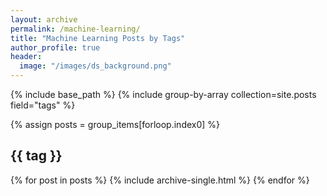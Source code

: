 ```yaml
---
layout: archive
permalink: /machine-learning/
title: "Machine Learning Posts by Tags"
author_profile: true
header:
  image: "/images/ds_background.png"
---
```


{% include base_path %}
{% include group-by-array collection=site.posts field="tags" %}


{% assign posts = group_items[forloop.index0] %}
  <h2 id="{{ tag | slugify }}" class="archive_subtitle">{{ tag }}</h2>
  {% for post in posts %}
    {% include archive-single.html %}
{% endfor %}
